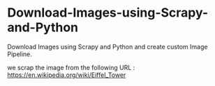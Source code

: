 # Download-Images-using-Scrapy-and-Python
Download Images using Scrapy and Python and create custom Image Pipeline.

we scrap the image from the following URL :
https://en.wikipedia.org/wiki/Eiffel_Tower
